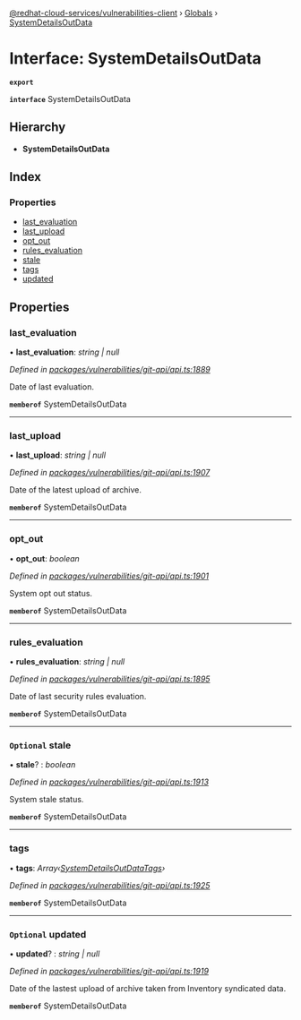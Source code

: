 [@redhat-cloud-services/vulnerabilities-client](../README.md) › [Globals](../globals.md) › [SystemDetailsOutData](systemdetailsoutdata.md)

# Interface: SystemDetailsOutData

**`export`** 

**`interface`** SystemDetailsOutData

## Hierarchy

* **SystemDetailsOutData**

## Index

### Properties

* [last_evaluation](systemdetailsoutdata.md#last_evaluation)
* [last_upload](systemdetailsoutdata.md#last_upload)
* [opt_out](systemdetailsoutdata.md#opt_out)
* [rules_evaluation](systemdetailsoutdata.md#rules_evaluation)
* [stale](systemdetailsoutdata.md#optional-stale)
* [tags](systemdetailsoutdata.md#tags)
* [updated](systemdetailsoutdata.md#optional-updated)

## Properties

###  last_evaluation

• **last_evaluation**: *string | null*

*Defined in [packages/vulnerabilities/git-api/api.ts:1889](https://github.com/RedHatInsights/javascript-clients/blob/master/packages/vulnerabilities/git-api/api.ts#L1889)*

Date of last evaluation.

**`memberof`** SystemDetailsOutData

___

###  last_upload

• **last_upload**: *string | null*

*Defined in [packages/vulnerabilities/git-api/api.ts:1907](https://github.com/RedHatInsights/javascript-clients/blob/master/packages/vulnerabilities/git-api/api.ts#L1907)*

Date of the latest upload of archive.

**`memberof`** SystemDetailsOutData

___

###  opt_out

• **opt_out**: *boolean*

*Defined in [packages/vulnerabilities/git-api/api.ts:1901](https://github.com/RedHatInsights/javascript-clients/blob/master/packages/vulnerabilities/git-api/api.ts#L1901)*

System opt out status.

**`memberof`** SystemDetailsOutData

___

###  rules_evaluation

• **rules_evaluation**: *string | null*

*Defined in [packages/vulnerabilities/git-api/api.ts:1895](https://github.com/RedHatInsights/javascript-clients/blob/master/packages/vulnerabilities/git-api/api.ts#L1895)*

Date of last security rules evaluation.

**`memberof`** SystemDetailsOutData

___

### `Optional` stale

• **stale**? : *boolean*

*Defined in [packages/vulnerabilities/git-api/api.ts:1913](https://github.com/RedHatInsights/javascript-clients/blob/master/packages/vulnerabilities/git-api/api.ts#L1913)*

System stale status.

**`memberof`** SystemDetailsOutData

___

###  tags

• **tags**: *Array‹[SystemDetailsOutDataTags](systemdetailsoutdatatags.md)›*

*Defined in [packages/vulnerabilities/git-api/api.ts:1925](https://github.com/RedHatInsights/javascript-clients/blob/master/packages/vulnerabilities/git-api/api.ts#L1925)*

**`memberof`** SystemDetailsOutData

___

### `Optional` updated

• **updated**? : *string | null*

*Defined in [packages/vulnerabilities/git-api/api.ts:1919](https://github.com/RedHatInsights/javascript-clients/blob/master/packages/vulnerabilities/git-api/api.ts#L1919)*

Date of the lastest upload of archive taken from Inventory syndicated data.

**`memberof`** SystemDetailsOutData
